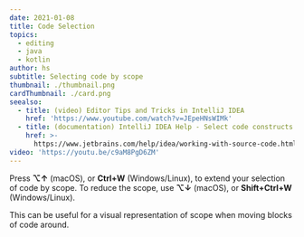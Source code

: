 ```yaml
---
date: 2021-01-08
title: Code Selection
topics:
  - editing
  - java
  - kotlin
author: hs
subtitle: Selecting code by scope
thumbnail: ./thumbnail.png
cardThumbnail: ./card.png
seealso:
  - title: (video) Editor Tips and Tricks in IntelliJ IDEA
    href: 'https://www.youtube.com/watch?v=JEpeHNsWIMk'
  - title: (documentation) IntelliJ IDEA Help - Select code constructs
    href: >-
      https://www.jetbrains.com/help/idea/working-with-source-code.html#editor_code_selection
video: 'https://youtu.be/c9aM8PgD6ZM'
---
```

Press **⌥↑** (macOS), or **Ctrl+W** (Windows/Linux), to extend your selection of code by scope. To reduce the scope, use **⌥↓** (macOS), or **Shift+Ctrl+W** (Windows/Linux).

This can be useful for a visual representation of scope when moving blocks of code around.

